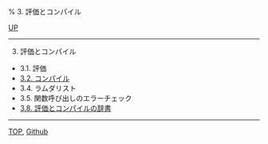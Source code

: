 % 3. 評価とコンパイル

[UP](index.html)  

---

3. 評価とコンパイル

- 3.1. 評価
- [3.2. コンパイル](3.2.html)
- 3.4. ラムダリスト
- 3.5. 関数呼び出しのエラーチェック
- [3.8. 評価とコンパイルの辞書](3.8.html)

---
[TOP](index.html),  [Github](https://github.com/nptcl/npt-japanese)

